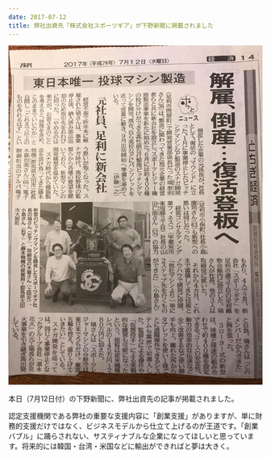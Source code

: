 ```yaml
---
date: 2017-07-12
title: 弊社出資先「株式会社スポーツギア」が下野新聞に掲載されました
---
```



![](/images/uploads/20170711finesco_orig.jpg)

本日（7月12日付）の下野新聞に、弊社出資先の記事が掲載されました。

認定支援機関である弊社の重要な支援内容に「創業支援」がありますが、単に財務的支援だけではなく、ビジネスモデルから仕立て上げるのが王道です。「創業バブル」に踊らされない、サスティナブルな企業になってほしいと思っています。将来的には韓国・台湾・米国などに輸出ができればと夢は大きく。
